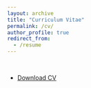 ```yaml
---
layout: archive
title: "Curriculum Vitae"
permalink: /cv/
author_profile: true
redirect_from:
  - /resume
---
```


<!-- <blockquote style="text-align: left;">
  <p>The method defined here acknowledges the feeling that all true knowledge is impossible. Solely appearances can be enumerated and the climate make itself felt.</p>
  <div style="text-align: right"><cite>Albert Camus, The Myth of Sisyphus</cite></div>
</blockquote>
<br><br> -->


<object data="{{ site.url }}{{ site.baseurl }}/files/CV_Érick.pdf" width="99%" 
height="100%" type="application/pdf"></object>
<br>

- [Download CV](/files/CV_Érick.pdf)